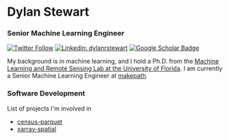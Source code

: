 # Dylan Stewart

### Senior Machine Learning Engineer

[![Twitter Follow](https://img.shields.io/twitter/url?label=Follow&style=social&url=https%3A%2F%2Ftwitter.com%2Fdstewartphd)](https://twitter.com/dstewartphd)
[![Linkedin: dylanrstewart](https://img.shields.io/badge/-Dylan%20Stewart-blue?style=flat-square&logo=Linkedin&logoColor=white&link=https://www.linkedin.com/in/dylanrstewart/)](https://www.linkedin.com/in/dylanrstewart/)
[![Google Scholar Badge](https://img.shields.io/badge/Google-Scholar-red)](https://scholar.google.com/citations?user=QZdkCsQAAAAJ&hl=en&authuser=1)

My background is in machine learning, and I hold a Ph.D. from the [Machine Learning and Remote Sensing Lab at the University of Florida](https://faculty.eng.ufl.edu/machine-learning/). I am currently a Senior Machine Learning Engineer at [makepath](https://makepath.com).

### Software Development

List of projects I'm involved in

- [census-parquet](https://github.com/makepath/census-parquet)
- [xarray-spatial](https://github.com/makepath/xarray-spatial)
